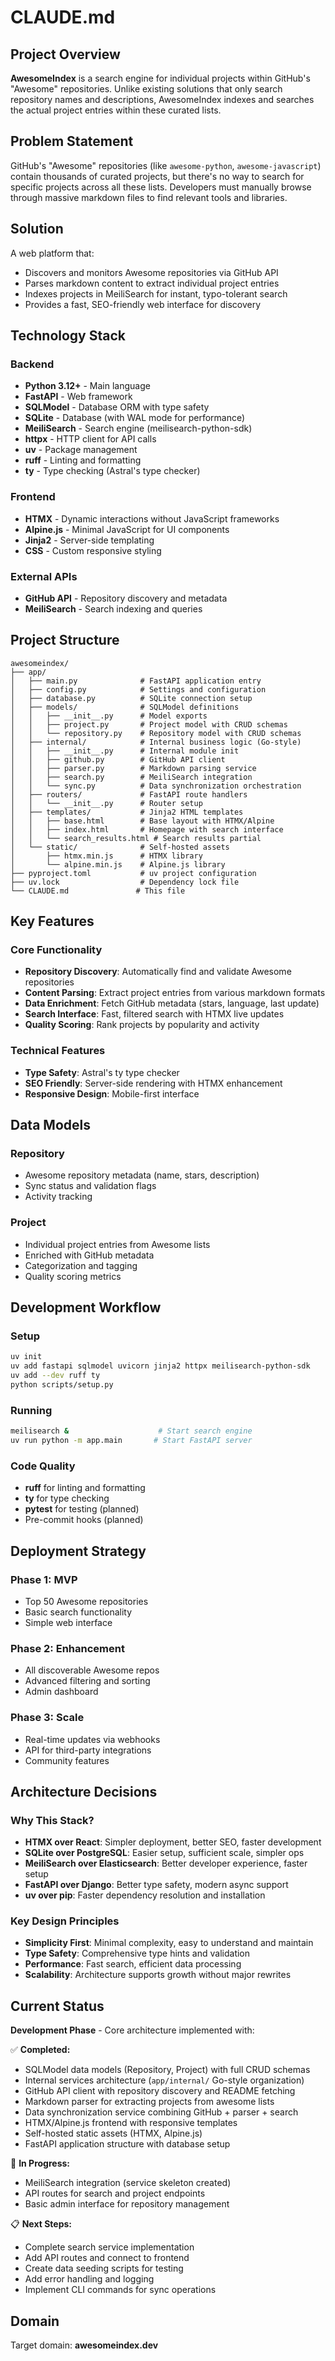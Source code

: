 # CLAUDE.md

## Project Overview

**AwesomeIndex** is a search engine for individual projects within GitHub's "Awesome" repositories. Unlike existing solutions that only search repository names and descriptions, AwesomeIndex indexes and searches the actual project entries within these curated lists.

## Problem Statement

GitHub's "Awesome" repositories (like `awesome-python`, `awesome-javascript`) contain thousands of curated projects, but there's no way to search for specific projects across all these lists. Developers must manually browse through massive markdown files to find relevant tools and libraries.

## Solution

A web platform that:
- Discovers and monitors Awesome repositories via GitHub API
- Parses markdown content to extract individual project entries
- Indexes projects in MeiliSearch for instant, typo-tolerant search
- Provides a fast, SEO-friendly web interface for discovery

## Technology Stack

### Backend
- **Python 3.12+** - Main language
- **FastAPI** - Web framework
- **SQLModel** - Database ORM with type safety
- **SQLite** - Database (with WAL mode for performance)
- **MeiliSearch** - Search engine (meilisearch-python-sdk)
- **httpx** - HTTP client for API calls
- **uv** - Package management
- **ruff** - Linting and formatting
- **ty** - Type checking (Astral's type checker)

### Frontend
- **HTMX** - Dynamic interactions without JavaScript frameworks
- **Alpine.js** - Minimal JavaScript for UI components
- **Jinja2** - Server-side templating
- **CSS** - Custom responsive styling

### External APIs
- **GitHub API** - Repository discovery and metadata
- **MeiliSearch** - Search indexing and queries

## Project Structure

```
awesomeindex/
├── app/
│   ├── main.py              # FastAPI application entry
│   ├── config.py            # Settings and configuration
│   ├── database.py          # SQLite connection setup
│   ├── models/              # SQLModel definitions
│   │   ├── __init__.py      # Model exports
│   │   ├── project.py       # Project model with CRUD schemas
│   │   └── repository.py    # Repository model with CRUD schemas
│   ├── internal/            # Internal business logic (Go-style)
│   │   ├── __init__.py      # Internal module init
│   │   ├── github.py        # GitHub API client
│   │   ├── parser.py        # Markdown parsing service
│   │   ├── search.py        # MeiliSearch integration
│   │   └── sync.py          # Data synchronization orchestration
│   ├── routers/             # FastAPI route handlers
│   │   └── __init__.py      # Router setup
│   ├── templates/           # Jinja2 HTML templates
│   │   ├── base.html        # Base layout with HTMX/Alpine
│   │   ├── index.html       # Homepage with search interface
│   │   └── search_results.html # Search results partial
│   └── static/              # Self-hosted assets
│       ├── htmx.min.js      # HTMX library
│       └── alpine.min.js    # Alpine.js library
├── pyproject.toml           # uv project configuration
├── uv.lock                  # Dependency lock file
└── CLAUDE.md               # This file
```

## Key Features

### Core Functionality
- **Repository Discovery**: Automatically find and validate Awesome repositories
- **Content Parsing**: Extract project entries from various markdown formats
- **Data Enrichment**: Fetch GitHub metadata (stars, language, last update)
- **Search Interface**: Fast, filtered search with HTMX live updates
- **Quality Scoring**: Rank projects by popularity and activity

### Technical Features
- **Type Safety**: Astral's ty type checker
- **SEO Friendly**: Server-side rendering with HTMX enhancement
- **Responsive Design**: Mobile-first interface

## Data Models

### Repository
- Awesome repository metadata (name, stars, description)
- Sync status and validation flags
- Activity tracking

### Project
- Individual project entries from Awesome lists
- Enriched with GitHub metadata
- Categorization and tagging
- Quality scoring metrics

## Development Workflow

### Setup
```bash
uv init
uv add fastapi sqlmodel uvicorn jinja2 httpx meilisearch-python-sdk
uv add --dev ruff ty
python scripts/setup.py
```

### Running
```bash
meilisearch &                    # Start search engine
uv run python -m app.main       # Start FastAPI server
```

### Code Quality
- **ruff** for linting and formatting
- **ty** for type checking
- **pytest** for testing (planned)
- Pre-commit hooks (planned)

## Deployment Strategy

### Phase 1: MVP
- Top 50 Awesome repositories
- Basic search functionality
- Simple web interface

### Phase 2: Enhancement
- All discoverable Awesome repos
- Advanced filtering and sorting
- Admin dashboard

### Phase 3: Scale
- Real-time updates via webhooks
- API for third-party integrations
- Community features

## Architecture Decisions

### Why This Stack?
- **HTMX over React**: Simpler deployment, better SEO, faster development
- **SQLite over PostgreSQL**: Easier setup, sufficient scale, simpler ops
- **MeiliSearch over Elasticsearch**: Better developer experience, faster setup
- **FastAPI over Django**: Better type safety, modern async support
- **uv over pip**: Faster dependency resolution and installation

### Key Design Principles
- **Simplicity First**: Minimal complexity, easy to understand and maintain
- **Type Safety**: Comprehensive type hints and validation
- **Performance**: Fast search, efficient data processing
- **Scalability**: Architecture supports growth without major rewrites

## Current Status

**Development Phase** - Core architecture implemented with:

✅ **Completed:**
- SQLModel data models (Repository, Project) with full CRUD schemas
- Internal services architecture (`app/internal/` Go-style organization)
- GitHub API client with repository discovery and README fetching
- Markdown parser for extracting projects from awesome lists
- Data synchronization service combining GitHub + parser + search
- HTMX/Alpine.js frontend with responsive templates
- Self-hosted static assets (HTMX, Alpine.js)
- FastAPI application structure with database setup

🚧 **In Progress:**
- MeiliSearch integration (service skeleton created)
- API routes for search and project endpoints
- Basic admin interface for repository management

📋 **Next Steps:**
- Complete search service implementation
- Add API routes and connect to frontend
- Create data seeding scripts for testing
- Add error handling and logging
- Implement CLI commands for sync operations

## Domain

Target domain: **awesomeindex.dev**
